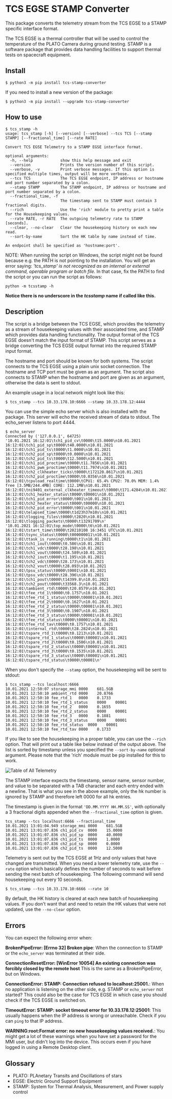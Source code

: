 # TCS EGSE STAMP Converter

This package converts the telemetry stream from the TCS EGSE to a STAMP specific interface format.

The TCS EGSE is a thermal controller that will be used to control the temperature of the 
PLATO Camera during ground testing. STAMP is a software package that provides data handling facilities 
to support thermal tests on spacecraft equipment.

## Install

    $ python3 -m pip install tcs-stamp-converter
          
If you need to install a new version of the package:

    $ python3 -m pip install --upgrade tcs-stamp-converter

## How to use
    
    $ tcs_stamp -h
    usage: tcs_stamp [-h] [--version] [--verbose] --tcs TCS [--stamp STAMP] [--fractional_time] [--rate RATE]
    
    Convert TCS EGSE Telemetry to a STAMP EGSE interface format.
    
    optional arguments:
      -h, --help            show this help message and exit
      --version             Prints the version number of this script.
      --verbose, -v         Print verbose messages. If this option is specified multiple times, output will be more verbose.
      --tcs TCS             The TCS EGSE endpoint, IP address or hostname and port number separated by a colon.
      --stamp STAMP         The STAMP endpoint, IP address or hostname and port number separated by a colon.
      --fractional_time, -f
                            The timestamp sent to STAMP must contain 3 fractional digits.
      --rich                Use the 'rich' module to pretty print a table for the Housekeeping values.
      --rate RATE, -r RATE  The outgoing telemetry rate to STAMP [seconds].
      --clear, --no-clear   Clear the housekeeping history on each new read.
      --sort-by-name        Sort the HK table by name instead of time.
        
    An endpoint shall be specified as 'hostname:port'.

NOTE: When running the script on Windows, the script might not be found because e.g. the PATH is not pointing to the installation. You will get an error saying: _'tcs_stamp' is not recognized as an internal or external command, operable program or batch file._ In that case, fix the PATH to find the script or you can run the script as follows:

    python -m tcsstamp -h

**Notice there is no underscore in the _tcsstamp_ name if called like this.**

## Description

The script is a bridge between the TCS EGSE, which provides the telemetry as a stream of housekeeping values 
with their associated time, and STAMP which provides data handling functionality. The output format of the 
TCS EGSE doesn't match the input format of STAMP. This script serves as a bridge converting the TCS EGSE 
output format into the required STAMP input format.

The hostname and port should be known for both systems. The script connects to the TCS EGSE using a plain 
unix socket connection. The hostname and TCP port must be given as an argument. The script also connects to STAMP 
when the hostname and port are given as an argument, otherwise the data is sent to stdout.

An example usage in a local network might look like this:

    $ tcs_stamp --tcs 10.33.178.10:6666 --stamp 10.33.178.12:4444

You can use the simple echo server which is also installed with the package. This server will echo the received stream of data to stdout. The echo_server listens to port 4444.

    $ echo_server 
    Connected by ('127.0.0.1', 64725)
    '10.01.2021 16:12:01\tch1_pid_cv\t0000\t15.0000\n10.01.2021 16:12:01\tch1_pid_sp\t0000\t40.0000\n10.01.2021 16:12:01\tch1_pid_ts\t0000\t1.0000\n10.01.2021 16:12:01\tch2_pid_sp\t0000\t0.0000\n10.01.2021 16:12:01\tch2_pid_ts\t0000\t12.5000\n10.01.2021 16:12:01\tch1_pid_proctime\t0000\t11.7856\n10.01.2021 16:12:01\tch1_pwm_proctime\t0000\t11.7974\n10.01.2021 16:12:01\tch2_clkheater_ticks\t0000\t172120.8617\n10.01.2021 16:12:01\tch2_pid_proctime\t0000\t0.0356\n10.01.2021 16:12:01\tcpuload_realtime\t0000\tCPU1: 65.4% CPU2: 70.0% MEM: 1.4% free [3.5MB/244.4MB] CORE: 112.1MB\n10.01.2021 16:12:01\tni9401_external_clkheater_timeout\t0000\t171.4284\n10.01.2021 16:12:01\tch1_heater_status\t0000\t00001\n10.01.2021 16:12:01\tch1_pid_error\t0000\t001\n10.01.2021 16:12:01\tch2_heater_status\t0000\t00000\n10.01.2021 16:12:01\tch2_pid_error\t0000\t001\n10.01.2021 16:12:01\telapsed_time\t0000\t1d23h37m10s\n10.01.2021 16:12:01\tlogging_files\t0000\t2820\n10.01.2021 16:12:01\tlogging_packets\t0000\t13291709\n'
    '10.01.2021 16:12:01\top_mode\t0000\t6\n10.01.2021 16:12:01\tstart_time\t0000\t20210108 16:3451 UTC\n10.01.2021 16:12:01\tsync_status\t0000\t000000011\n10.01.2021 16:12:01\ttask_is_running\t0000\t1\n10.01.2021 16:12:01\tch1_iout\t0000\t0.586\n10.01.2021 16:12:01\tch1_vdc\t0000\t28.198\n10.01.2021 16:12:01\tch1_vout\t0000\t24.589\n10.01.2021 16:12:01\tch2_iout\t0000\t1.195\n10.01.2021 16:12:01\tch2_vdc\t0000\t28.173\n10.01.2021 16:12:01\tch2_vout\t0000\t28.093\n10.01.2021 16:12:01\tpsu_status\t0000\t0001\n10.01.2021 16:12:01\tpsu_vdc\t0000\t28.396\n10.01.2021 16:12:01\tch1_pout\t0000\t14399.8\n10.01.2021 16:12:01\tch2_pout\t0000\t33568.3\n10.01.2021 16:12:01\tambient_rtd\t0000\t20.8579\n10.01.2021 16:12:01\tfee_rtd_1\t0000\t0.1757\n10.01.2021 16:12:01\tfee_rtd_1_status\t0000\t00001\n10.01.2021 16:12:01\tfee_rtd_2\t0000\t0.1627\n10.01.2021 16:12:01\tfee_rtd_2_status\t0000\t00001\n10.01.2021 16:12:01\tfee_rtd_3\t0000\t0.1907\n10.01.2021 16:12:01\tfee_rtd_3_status\t0000\t00001\n10.01.2021 16:12:01\tfee_rtd_status\t0000\t00001\n10.01.2021 16:12:01\tfee_rtd_tav\t0000\t0.1757\n10.01.2021 16:12:01\tinternal_rtd\t0000\t28.2824\n10.01.2021 16:12:01\tspare_rtd_1\t0000\t0.1213\n10.01.2021 16:12:01\tspare_rtd_1_status\t0000\t00001\n10.01.2021 16:12:01\tspare_rtd_2\t0000\t0.1506\n10.01.2021 16:12:01\tspare_rtd_2_status\t0000\t00001\n10.01.2021 16:12:01\tspare_rtd_3\t0000\t0.1535\n10.01.2021 16:12:01\tspare_rtd_3_status\t0000\t00001\n10.01.2021 16:12:01\tspare_rtd_status\t0000\t00001\n'

When you don't specify the `--stamp` option, the housekeeping will be sent to stdout:

    $ tcs_stamp --tcs localhost:6666
    10.01.2021 12:50:07	storage_mmi	0000	681.5GB
    10.01.2021 12:50:10	ambient_rtd	0000	20.8766
    10.01.2021 12:50:10	fee_rtd_1	0000	0.1733
    10.01.2021 12:50:10	fee_rtd_1_status	0000	00001
    10.01.2021 12:50:10	fee_rtd_2	0000	0.1655
    10.01.2021 12:50:10	fee_rtd_2_status	0000	00001
    10.01.2021 12:50:10	fee_rtd_3	0000	0.1881
    10.01.2021 12:50:10	fee_rtd_3_status	0000	00001
    10.01.2021 12:50:10	fee_rtd_status	0000	00001
    10.01.2021 12:50:10	fee_rtd_tav	0000	0.1733

If you like to see the housekeeping in a proper table, you can use the `--rich` option. That will print out a table like below instead of the output above. The list is sorted by timestamp unless you specified the `--sort-by-name` optional argument. Please note that the 'rich' module must be pip installed for this to work.

![Table of All Telemetry](https://github.com/rhuygen/tcsstamp/blob/main/img/screenshot-all-telemetry.png)

The STAMP interface expects the timestamp, sensor name, sensor number, and value to be separated with a TAB character and each entry ended with a newline. That is what you see in the above example, only the hk number is ignored by STAMP and therefore left 0000 for all hk entries.     

The timestamp is given in the format `'DD.MM.YYYY HH.MM.SS'`, with optionally a 3 fractional digits appended when the `--fractional_time` option is given.

    tcs_stamp --tcs localhost:6666 --fractional_time
    10.01.2021 13:01:04.949	storage_mmi	0000	681.5GB
    10.01.2021 13:01:07.836	ch1_pid_cv	0000	15.0000
    10.01.2021 13:01:07.836	ch1_pid_sp	0000	40.0000
    10.01.2021 13:01:07.836	ch1_pid_ts	0000	1.0000
    10.01.2021 13:01:07.836	ch2_pid_sp	0000	0.0000
    10.01.2021 13:01:07.836	ch2_pid_ts	0000	12.5000

Telemetry is sent out by the TCS EGSE at 1Hz and only values that have changed are transmitted. When you need a lower telemetry rate, use the `--rate` option which basically defines the number of seconds to wait before sending the next batch of housekeeping. The following command will send housekeeping out every 10 seconds.

    $ tcs_stamp --tcs 10.33.178.10:6666 --rate 10 
               
By default, the HK history is cleared at each new batch of housekeeping values. If you don't want that and need to retain the HK values that were not updated, use the `--no-clear` option. 

## Errors

You can expect the following error when:

**BrokenPipeError: [Errno 32] Broken pipe**: When the connection to STAMP or the `echo_server` was terminated at their side.

**ConnectionResetError: [WinError 10054] An existing connection was forcibly closed by the remote host** This is the same as a BrokenPipeError, but on Windows.

**ConnectionError: STAMP: Connection refused to localhost:25001.**: When no application is listening on the other side, e.g. STAMP or `echo_server` not started? This could also be the case for TCS EGSE in which case you should check if the TCS EGSE is switched on.

**TimeoutError: STAMP: socket timeout error for 10.33.178.12:25001**: This usually happens when the IP address is wrong or unreachable. Check if you can `ping` to that IP address.

**WARNING:root:Format error: no new housekeeping values received.**: You might get a lot of these warnings when you have set a password for the MMI user, but didn't log into the device. This occurs even if you have logged in using a Remote Desktop client.

## Glossary

* PLATO: PLAnetary Transits and Oscillations of stars
* EGSE: Electric Ground Support Equipment
* STAMP: System for Thermal Analysis, Measurement, and Power supply control
